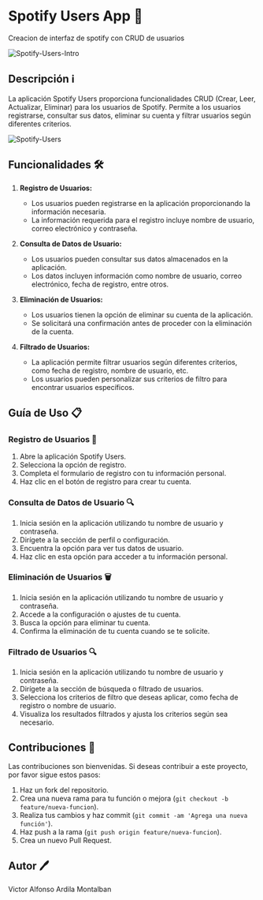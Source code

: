 # Spotify Users App 🎵
Creacion de interfaz de spotify con CRUD de usuarios

![Spotify-Users-Intro](https://github.com/VictorArdila/Spotify-Users-App/assets/89551043/8c435727-59d8-4d99-b33b-79cbb9fdab90)

## Descripción ℹ️
La aplicación Spotify Users proporciona funcionalidades CRUD (Crear, Leer, Actualizar, Eliminar) para los usuarios de Spotify. Permite a los usuarios registrarse, consultar sus datos, eliminar su cuenta y filtrar usuarios según diferentes criterios.

![Spotify-Users](https://github.com/VictorArdila/Spotify-Users-App/assets/89551043/3115f722-1642-4418-b4f0-69afa4a4ad04)

## Funcionalidades 🛠️
1. **Registro de Usuarios:**
   - Los usuarios pueden registrarse en la aplicación proporcionando la información necesaria.
   - La información requerida para el registro incluye nombre de usuario, correo electrónico y contraseña.

2. **Consulta de Datos de Usuario:**
   - Los usuarios pueden consultar sus datos almacenados en la aplicación.
   - Los datos incluyen información como nombre de usuario, correo electrónico, fecha de registro, entre otros.

3. **Eliminación de Usuarios:**
   - Los usuarios tienen la opción de eliminar su cuenta de la aplicación.
   - Se solicitará una confirmación antes de proceder con la eliminación de la cuenta.

4. **Filtrado de Usuarios:**
   - La aplicación permite filtrar usuarios según diferentes criterios, como fecha de registro, nombre de usuario, etc.
   - Los usuarios pueden personalizar sus criterios de filtro para encontrar usuarios específicos.

## Guía de Uso 📋
### Registro de Usuarios 📝
1. Abre la aplicación Spotify Users.
2. Selecciona la opción de registro.
3. Completa el formulario de registro con tu información personal.
4. Haz clic en el botón de registro para crear tu cuenta.

### Consulta de Datos de Usuario 🔍
1. Inicia sesión en la aplicación utilizando tu nombre de usuario y contraseña.
2. Dirígete a la sección de perfil o configuración.
3. Encuentra la opción para ver tus datos de usuario.
4. Haz clic en esta opción para acceder a tu información personal.

### Eliminación de Usuarios 🗑️
1. Inicia sesión en la aplicación utilizando tu nombre de usuario y contraseña.
2. Accede a la configuración o ajustes de tu cuenta.
3. Busca la opción para eliminar tu cuenta.
4. Confirma la eliminación de tu cuenta cuando se te solicite.

### Filtrado de Usuarios 🔍
1. Inicia sesión en la aplicación utilizando tu nombre de usuario y contraseña.
2. Dirígete a la sección de búsqueda o filtrado de usuarios.
3. Selecciona los criterios de filtro que deseas aplicar, como fecha de registro o nombre de usuario.
4. Visualiza los resultados filtrados y ajusta los criterios según sea necesario.

## Contribuciones 🤝
Las contribuciones son bienvenidas. Si deseas contribuir a este proyecto, por favor sigue estos pasos:
1. Haz un fork del repositorio.
2. Crea una nueva rama para tu función o mejora (`git checkout -b feature/nueva-funcion`).
3. Realiza tus cambios y haz commit (`git commit -am 'Agrega una nueva función'`).
4. Haz push a la rama (`git push origin feature/nueva-funcion`).
5. Crea un nuevo Pull Request.

## Autor 🖊️
Victor Alfonso Ardila Montalban
